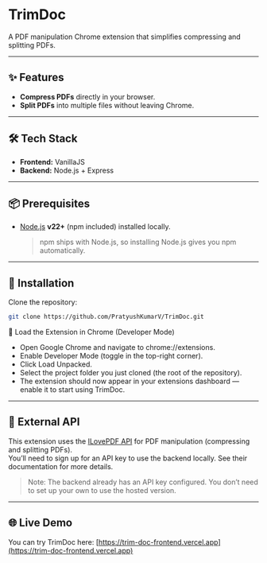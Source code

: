 # TrimDoc  

A PDF manipulation Chrome extension that simplifies compressing and splitting PDFs.

---

## ✨ Features  
- **Compress PDFs** directly in your browser.  
- **Split PDFs** into multiple files without leaving Chrome.  

---

## 🛠️ Tech Stack  

- **Frontend:** VanillaJS  
- **Backend:** Node.js + Express  

---

## 📦 Prerequisites  

- [Node.js](https://nodejs.org/) **v22+** (npm included) installed locally.  
  > npm ships with Node.js, so installing Node.js gives you npm automatically.

---

## 🚀 Installation  

Clone the repository:

```bash
git clone https://github.com/PratyushKumarV/TrimDoc.git
```

🧩 Load the Extension in Chrome (Developer Mode)

- Open Google Chrome and navigate to chrome://extensions.
- Enable Developer Mode (toggle in the top-right corner).
- Click Load Unpacked.
- Select the project folder you just cloned (the root of the repository).
- The extension should now appear in your extensions dashboard — enable it to start using TrimDoc.
    
---

## 📝 External API

This extension uses the [ILovePDF API](https://developer.ilovepdf.com/docs) for PDF manipulation (compressing and splitting PDFs).  
You’ll need to sign up for an API key to use the backend locally. See their documentation for more details.
> Note: The backend already has an API key configured. You don’t need to set up your own to use the hosted version.

---

## 🌐 Live Demo

You can try TrimDoc here: [https://trim-doc-frontend.vercel.app](https://trim-doc-frontend.vercel.app)

